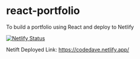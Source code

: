 # react-portfolio
To build a portfolio using React and deploy to Netlify


[![Netlify Status](https://api.netlify.com/api/v1/badges/6a31b6f1-56b1-40db-a009-741958be1b07/deploy-status)](https://app.netlify.com/sites/codedave/deploys)

Netift Deployed Link: https://codedave.netlify.app/
